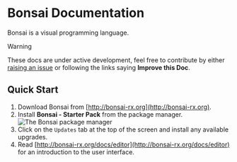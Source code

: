 # **Bonsai** Documentation

Bonsai is a visual programming language.

> [!Warning]
> These docs are under active development, feel free to contribute by either [raising an issue](https://github.com/bonsai-rx/docs/issues) or following the links saying **Improve this Doc**.

## Quick Start

1. Download Bonsai from [http://bonsai-rx.org](http://bonsai-rx.org).
2. Install **Bonsai - Starter Pack** from the package manager. ![The Bonsai package manager](~/images/packagemanager.png)
3. Click on the `Updates` tab at the top of the screen and install any available upgrades.
4. Read [http://bonsai-rx.org/docs/editor](http://bonsai-rx.org/docs/editor) for an introduction to the user interface.
